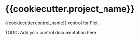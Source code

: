 # {{cookiecutter.project_name}}
{{cookiecutter.control_name}} control for Flet

TODO: Add your control documentation here.